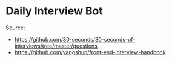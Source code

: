 # Daily Interview Bot

Source: 
- https://github.com/30-seconds/30-seconds-of-interviews/tree/master/questions
- https://github.com/yangshun/front-end-interview-handbook
